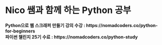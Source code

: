 <h1>Nico 쌤과 함께 하는 Python 공부</h1>
<h4>
  Python으로 웹 스크래퍼 만들기 강의 수강 : https://nomadcoders.co/python-for-beginners <br>
  파이썬 챌린지 25기 수료 : https://nomadcoders.co/python-study <br>
</h4>